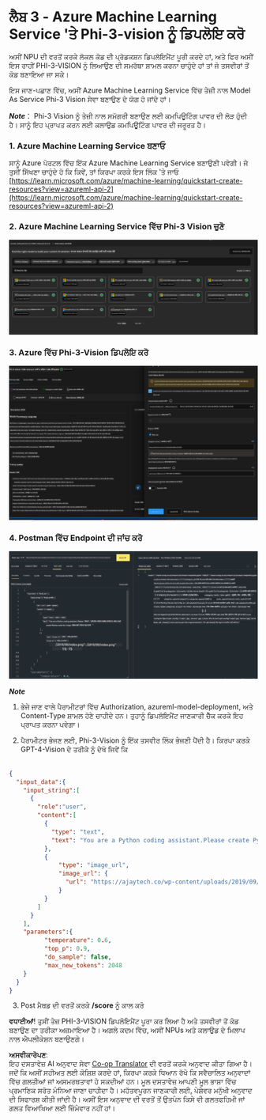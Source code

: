 <!--
CO_OP_TRANSLATOR_METADATA:
{
  "original_hash": "20cb4e6ac1686248e8be913ccf6c2bc2",
  "translation_date": "2025-07-17T04:05:43+00:00",
  "source_file": "md/02.Application/02.Code/Phi3/VSCodeExt/HOL/AIPC/03.DeployPhi3VisionOnAzure.md",
  "language_code": "pa"
}
-->
# **ਲੈਬ 3 - Azure Machine Learning Service 'ਤੇ Phi-3-vision ਨੂੰ ਡਿਪਲੋਇ ਕਰੋ**

ਅਸੀਂ NPU ਦੀ ਵਰਤੋਂ ਕਰਕੇ ਲੋਕਲ ਕੋਡ ਦੀ ਪ੍ਰੋਡਕਸ਼ਨ ਡਿਪਲੋਇਮੈਂਟ ਪੂਰੀ ਕਰਦੇ ਹਾਂ, ਅਤੇ ਫਿਰ ਅਸੀਂ ਇਸ ਰਾਹੀਂ PHI-3-VISION ਨੂੰ ਲਿਆਉਣ ਦੀ ਸਮਰੱਥਾ ਸ਼ਾਮਲ ਕਰਨਾ ਚਾਹੁੰਦੇ ਹਾਂ ਤਾਂ ਜੋ ਤਸਵੀਰਾਂ ਤੋਂ ਕੋਡ ਬਣਾਇਆ ਜਾ ਸਕੇ।

ਇਸ ਜਾਣ-ਪਛਾਣ ਵਿੱਚ, ਅਸੀਂ Azure Machine Learning Service ਵਿੱਚ ਤੇਜ਼ੀ ਨਾਲ Model As Service Phi-3 Vision ਸੇਵਾ ਬਣਾਉਣ ਦੇ ਯੋਗ ਹੋ ਜਾਂਦੇ ਹਾਂ।

***Note***： Phi-3 Vision ਨੂੰ ਤੇਜ਼ੀ ਨਾਲ ਸਮੱਗਰੀ ਬਣਾਉਣ ਲਈ ਕਮਪਿਊਟਿੰਗ ਪਾਵਰ ਦੀ ਲੋੜ ਹੁੰਦੀ ਹੈ। ਸਾਨੂੰ ਇਹ ਪ੍ਰਾਪਤ ਕਰਨ ਲਈ ਕਲਾਉਡ ਕਮਪਿਊਟਿੰਗ ਪਾਵਰ ਦੀ ਜਰੂਰਤ ਹੈ।


### **1. Azure Machine Learning Service ਬਣਾਓ**

ਸਾਨੂੰ Azure ਪੋਰਟਲ ਵਿੱਚ ਇੱਕ Azure Machine Learning Service ਬਣਾਉਣੀ ਪਵੇਗੀ। ਜੇ ਤੁਸੀਂ ਸਿੱਖਣਾ ਚਾਹੁੰਦੇ ਹੋ ਕਿ ਕਿਵੇਂ, ਤਾਂ ਕਿਰਪਾ ਕਰਕੇ ਇਸ ਲਿੰਕ 'ਤੇ ਜਾਓ [https://learn.microsoft.com/azure/machine-learning/quickstart-create-resources?view=azureml-api-2](https://learn.microsoft.com/azure/machine-learning/quickstart-create-resources?view=azureml-api-2)


### **2. Azure Machine Learning Service ਵਿੱਚ Phi-3 Vision ਚੁਣੋ**

![Catalog](../../../../../../../../../translated_images/vison_catalog.f979823d5bde8aef2c37a3a9686f6c5d0c521f93730447798ea6fb580091443f.pa.png)


### **3. Azure ਵਿੱਚ Phi-3-Vision ਡਿਪਲੋਇ ਕਰੋ**


![Deploy](../../../../../../../../../translated_images/vision_deploy.a8114ccd849a957272bf30959bdef166b21a0fac4c4f0129dab0106b97104772.pa.png)


### **4. Postman ਵਿੱਚ Endpoint ਦੀ ਜਾਂਚ ਕਰੋ**


![Test](../../../../../../../../../translated_images/vision_test.0b9c1b1d414131d03398c88fc1b79d839e7946c2ae5c9fd170a2894c271e2993.pa.png)


***Note***

1. ਭੇਜੇ ਜਾਣ ਵਾਲੇ ਪੈਰਾਮੀਟਰਾਂ ਵਿੱਚ Authorization, azureml-model-deployment, ਅਤੇ Content-Type ਸ਼ਾਮਲ ਹੋਣੇ ਚਾਹੀਦੇ ਹਨ। ਤੁਹਾਨੂੰ ਡਿਪਲੋਇਮੈਂਟ ਜਾਣਕਾਰੀ ਚੈੱਕ ਕਰਕੇ ਇਹ ਪ੍ਰਾਪਤ ਕਰਨਾ ਪਵੇਗਾ।

2. ਪੈਰਾਮੀਟਰ ਭੇਜਣ ਲਈ, Phi-3-Vision ਨੂੰ ਇੱਕ ਤਸਵੀਰ ਲਿੰਕ ਭੇਜਣੀ ਪੈਂਦੀ ਹੈ। ਕਿਰਪਾ ਕਰਕੇ GPT-4-Vision ਦੇ ਤਰੀਕੇ ਨੂੰ ਦੇਖੋ ਜਿਵੇਂ ਕਿ

```json

{
  "input_data":{
    "input_string":[
      {
        "role":"user",
        "content":[ 
          {
            "type": "text",
            "text": "You are a Python coding assistant.Please create Python code for image "
          },
          {
              "type": "image_url",
              "image_url": {
                "url": "https://ajaytech.co/wp-content/uploads/2019/09/index.png"
              }
          }
        ]
      }
    ],
    "parameters":{
          "temperature": 0.6,
          "top_p": 0.9,
          "do_sample": false,
          "max_new_tokens": 2048
    }
  }
}

```

3. Post ਮੈਥਡ ਦੀ ਵਰਤੋਂ ਕਰਕੇ **/score** ਨੂੰ ਕਾਲ ਕਰੋ

**ਵਧਾਈਆਂ**! ਤੁਸੀਂ ਤੇਜ਼ PHI-3-VISION ਡਿਪਲੋਇਮੈਂਟ ਪੂਰਾ ਕਰ ਲਿਆ ਹੈ ਅਤੇ ਤਸਵੀਰਾਂ ਤੋਂ ਕੋਡ ਬਣਾਉਣ ਦਾ ਤਰੀਕਾ ਅਜ਼ਮਾਇਆ ਹੈ। ਅਗਲੇ ਕਦਮ ਵਿੱਚ, ਅਸੀਂ NPUs ਅਤੇ ਕਲਾਉਡ ਦੇ ਮਿਲਾਪ ਨਾਲ ਐਪਲੀਕੇਸ਼ਨ ਬਣਾਉਣਗੇ।

**ਅਸਵੀਕਾਰੋਪਣ**:  
ਇਹ ਦਸਤਾਵੇਜ਼ AI ਅਨੁਵਾਦ ਸੇਵਾ [Co-op Translator](https://github.com/Azure/co-op-translator) ਦੀ ਵਰਤੋਂ ਕਰਕੇ ਅਨੁਵਾਦ ਕੀਤਾ ਗਿਆ ਹੈ। ਜਦੋਂ ਕਿ ਅਸੀਂ ਸਹੀਅਤ ਲਈ ਕੋਸ਼ਿਸ਼ ਕਰਦੇ ਹਾਂ, ਕਿਰਪਾ ਕਰਕੇ ਧਿਆਨ ਰੱਖੋ ਕਿ ਸਵੈਚਾਲਿਤ ਅਨੁਵਾਦਾਂ ਵਿੱਚ ਗਲਤੀਆਂ ਜਾਂ ਅਸਮਰਥਤਾਵਾਂ ਹੋ ਸਕਦੀਆਂ ਹਨ। ਮੂਲ ਦਸਤਾਵੇਜ਼ ਆਪਣੀ ਮੂਲ ਭਾਸ਼ਾ ਵਿੱਚ ਪ੍ਰਮਾਣਿਕ ਸਰੋਤ ਮੰਨਿਆ ਜਾਣਾ ਚਾਹੀਦਾ ਹੈ। ਮਹੱਤਵਪੂਰਨ ਜਾਣਕਾਰੀ ਲਈ, ਪੇਸ਼ੇਵਰ ਮਨੁੱਖੀ ਅਨੁਵਾਦ ਦੀ ਸਿਫਾਰਸ਼ ਕੀਤੀ ਜਾਂਦੀ ਹੈ। ਅਸੀਂ ਇਸ ਅਨੁਵਾਦ ਦੀ ਵਰਤੋਂ ਤੋਂ ਉਤਪੰਨ ਕਿਸੇ ਵੀ ਗਲਤਫਹਿਮੀ ਜਾਂ ਗਲਤ ਵਿਆਖਿਆ ਲਈ ਜ਼ਿੰਮੇਵਾਰ ਨਹੀਂ ਹਾਂ।